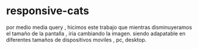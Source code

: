 # responsive-cats
por medio  media query , hicimos este trabajo que  mientras disminuyeramos el tamaño de la pantalla ,  iria cambiando la imagen.
siendo adapatable en  diferentes tamaños de dispositivos moviles , pc, desktop.
